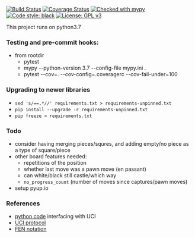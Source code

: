 [![Build Status](https://travis-ci.org/conradho/alfie_chess_engine.svg?branch=master)](https://travis-ci.org/conradho/alfie_chess_engine)
[![Coverage Status](https://coveralls.io/repos/github/conradho/alfie_chess_engine/badge.svg?branch=master)](https://coveralls.io/github/conradho/alfie_chess_engine?branch=master)
[![Checked with mypy](http://www.mypy-lang.org/static/mypy_badge.svg)](http://mypy-lang.org/)
[![Code style: black](https://img.shields.io/badge/code%20style-black-000000.svg)](https://github.com/ambv/black)
[![License: GPL v3](https://img.shields.io/badge/License-GPL%20v3-blue.svg)](https://www.gnu.org/licenses/gpl-3.0)

This project runs on python3.7

### Testing and pre-commit hooks:
- from rootdir
    - pytest
    - mypy --python-version 3.7 --config-file mypy.ini .
    - pytest --cov=. --cov-config=.coveragerc --cov-fail-under=100


### Upgrading to newer libraries
- `sed 's/==.*//' requirements.txt > requirements-unpinned.txt`
- `pip install --upgrade -r requirements-unpinned.txt`
- `pip freeze > requirements.txt`

### Todo
- consider having merging pieces/squres, and adding empty/no piece as a type of square/piece
- other board features needed:
    - repetitions of the position
    - whether last move was a pawn move (en passant)
    - can white/black still castle/which way
    - `no_progress_count` (number of moves since captures/pawn moves)
- setup pyup.io


### References
- [python code](https://github.com/thomasahle/sunfish/) interfacing with UCI
- [UCI protocol](http://wbec-ridderkerk.nl/html/UCIProtocol.html)
- [FEN notation](https://en.wikipedia.org/wiki/Forsyth%E2%80%93Edwards_Notation)
